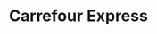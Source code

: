 ---
title: "Carrefour Express"
url: /ciudad-autonoma-de-buenos-aires/carrefour-express-avenida-general-las-heras/
shop: Supermarkt
---